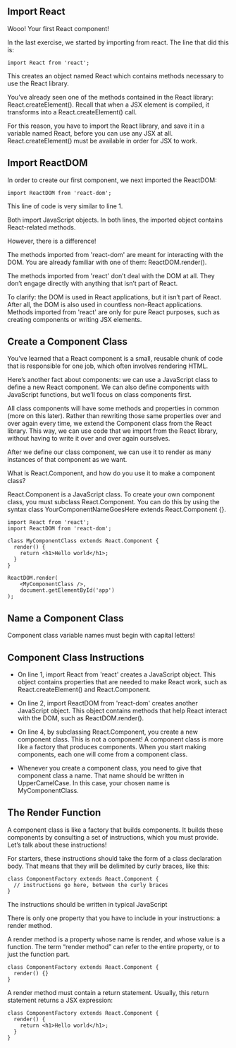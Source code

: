 ## Import React
Wooo! Your first React component!

In the last exercise, we started by importing from react. The line that did this is:

```
import React from 'react';
```
This creates an object named React which contains methods necessary to use the React library.

You’ve already seen one of the methods contained in the React library: React.createElement(). Recall that when a JSX element is compiled, it transforms into a React.createElement() call.

For this reason, you have to import the React library, and save it in a variable named React, before you can use any JSX at all. React.createElement() must be available in order for JSX to work.

## Import ReactDOM
In order to create our first component, we next imported the ReactDOM:

```
import ReactDOM from 'react-dom';
```
This line of code is very similar to line 1.

Both import JavaScript objects. In both lines, the imported object contains React-related methods.

However, there is a difference!

The methods imported from 'react-dom' are meant for interacting with the DOM. You are already familiar with one of them: ReactDOM.render().

The methods imported from 'react' don’t deal with the DOM at all. They don’t engage directly with anything that isn’t part of React.

To clarify: the DOM is used in React applications, but it isn’t part of React. After all, the DOM is also used in countless non-React applications. Methods imported from 'react' are only for pure React purposes, such as creating components or writing JSX elements.


## Create a Component Class
You’ve learned that a React component is a small, reusable chunk of code that is responsible for one job, which often involves rendering HTML.

Here’s another fact about components: we can use a JavaScript class to define a new React component. We can also define components with JavaScript functions, but we’ll focus on class components first.

All class components will have some methods and properties in common (more on this later). Rather than rewriting those same properties over and over again every time, we extend the Component class from the React library. This way, we can use code that we import from the React library, without having to write it over and over again ourselves.

After we define our class component, we can use it to render as many instances of that component as we want.

What is React.Component, and how do you use it to make a component class?

React.Component is a JavaScript class. To create your own component class, you must subclass React.Component. You can do this by using the syntax class YourComponentNameGoesHere extends React.Component {}.

```
import React from 'react';
import ReactDOM from 'react-dom';
 
class MyComponentClass extends React.Component {
  render() {
    return <h1>Hello world</h1>;
  }
}
 
ReactDOM.render(
    <MyComponentClass />, 
    document.getElementById('app')
);
```

## Name a Component Class

Component class variable names must begin with capital letters!

## Component Class Instructions
- On line 1, import React from 'react' creates a JavaScript object. This object contains properties that are needed to make React work, such as React.createElement() and React.Component.

- On line 2, import ReactDOM from 'react-dom' creates another JavaScript object. This object contains methods that help React interact with the DOM, such as ReactDOM.render().

- On line 4, by subclassing React.Component, you create a new component class. This is not a component! A component class is more like a factory that produces components. When you start making components, each one will come from a component class.

- Whenever you create a component class, you need to give that component class a name. That name should be written in UpperCamelCase. In this case, your chosen name is MyComponentClass.


## The Render Function
A component class is like a factory that builds components. It builds these components by consulting a set of instructions, which you must provide. Let’s talk about these instructions!

For starters, these instructions should take the form of a class declaration body. That means that they will be delimited by curly braces, like this:

```
class ComponentFactory extends React.Component {
  // instructions go here, between the curly braces
}
```

The instructions should be written in typical JavaScript

There is only one property that you have to include in your instructions: a render method.

A render method is a property whose name is render, and whose value is a function. The term “render method” can refer to the entire property, or to just the function part.

```
class ComponentFactory extends React.Component {
  render() {}
}
```
A render method must contain a return statement. Usually, this return statement returns a JSX expression:

```
class ComponentFactory extends React.Component {
  render() {
    return <h1>Hello world</h1>;
  }
}
```
